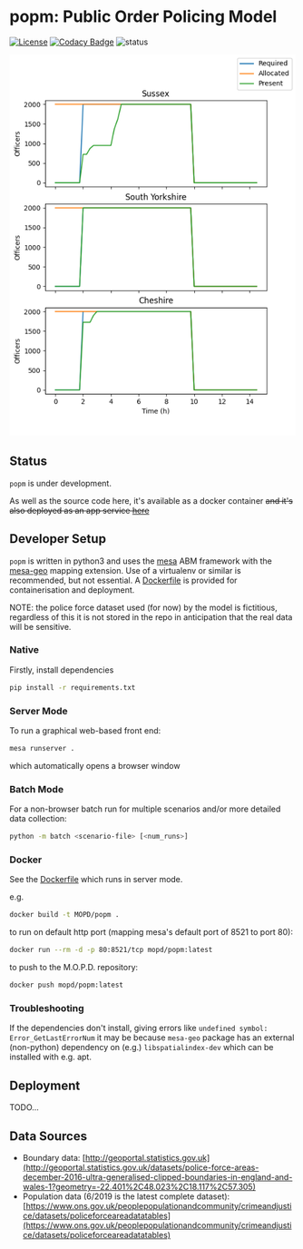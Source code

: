 # popm: Public Order Policing Model

[![License](https://img.shields.io/github/license/mashape/apistatus.svg)](https://opensource.org/licenses/MIT)
[![Codacy Badge](https://app.codacy.com/project/badge/Grade/220e164b605d4dd98771a5ab7e9281d1)](https://www.codacy.com?utm_source=github.com&amp;utm_medium=referral&amp;utm_content=M-O-P-D/popm&amp;utm_campaign=Badge_Grade)
![status](https://img.shields.io/badge/dev%20status-work%20in%20progress-red)

![screenshot](./doc/screenshot.png)

## Status

`popm` is under development.

As well as the source code here, it's available as a docker container ~~and it's also deployed as an app service [here](https://popm.azurewebsites.net)~~

## Developer Setup

`popm` is written in python3 and uses the [mesa](https://mesa.readthedocs.io/en/master/) ABM framework with the [mesa-geo](https://github.com/Corvince/mesa-geo) mapping extension. Use of a virtualenv or similar is recommended, but not essential. A [Dockerfile](./Dockerfile) is provided for containerisation and deployment.

NOTE: the police force dataset used (for now) by the model is fictitious, regardless of this it is not stored in the repo in anticipation that the real data will be sensitive.

### Native

Firstly, install dependencies

```bash
pip install -r requirements.txt
```

### Server Mode

To run a graphical web-based front end:
```bash
mesa runserver .
```
which automatically opens a browser window

### Batch Mode

For a non-browser batch run for multiple scenarios and/or more detailed data collection:

```bash
python -m batch <scenario-file> [<num_runs>]
```

### Docker

See the [Dockerfile](./Dockerfile) which runs in server mode.

e.g.

```bash
docker build -t MOPD/popm .
```

to run on default http port (mapping mesa's default port of 8521 to port 80):

```bash
docker run --rm -d -p 80:8521/tcp mopd/popm:latest
```

to push to the M.O.P.D. repository:

```bash
docker push mopd/popm:latest
```

### Troubleshooting

If the dependencies don't install, giving errors like `undefined symbol: Error_GetLastErrorNum` it may be because `mesa-geo` package has an external (non-python) dependency on (e.g.) `libspatialindex-dev` which can be installed with e.g. apt.

## Deployment

TODO...

## Data Sources

- Boundary data: [http://geoportal.statistics.gov.uk](http://geoportal.statistics.gov.uk/datasets/police-force-areas-december-2016-ultra-generalised-clipped-boundaries-in-england-and-wales-1?geometry=-22.401%2C48.023%2C18.117%2C57.305)
- Population data (6/2019 is the latest complete dataset): [https://www.ons.gov.uk/peoplepopulationandcommunity/crimeandjustice/datasets/policeforceareadatatables](https://www.ons.gov.uk/peoplepopulationandcommunity/crimeandjustice/datasets/policeforceareadatatables)
